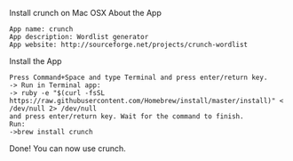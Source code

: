 
Install crunch on Mac OSX
About the App

    App name: crunch
    App description: Wordlist generator
    App website: http://sourceforge.net/projects/crunch-wordlist

Install the App

    Press Command+Space and type Terminal and press enter/return key.
    -> Run in Terminal app:
    -> ruby -e "$(curl -fsSL https://raw.githubusercontent.com/Homebrew/install/master/install)" < /dev/null 2> /dev/null
    and press enter/return key. Wait for the command to finish.
    Run:
    ->brew install crunch

Done! You can now use crunch.
